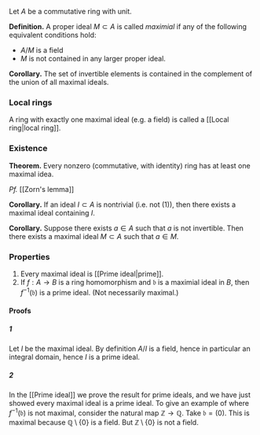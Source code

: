 Let $A$ be a commutative ring with unit.

**Definition.** A proper ideal $M\subset A$ is called _maximial_ if any of the following equivalent conditions hold:
- $A/M$ is a field
- $M$ is not contained in any larger proper ideal.

**Corollary.** The set of invertible elements is contained in the complement of the union of all maximal ideals.

### Local rings
A ring with exactly one maximal ideal (e.g. a field) is called a [[Local ring|local ring]].

### Existence
**Theorem.** Every nonzero (commutative, with identity) ring has at least one maximal idea.

_Pf._ [[Zorn's lemma]]

**Corollary.** If an ideal $I\subset A$ is nontrivial (i.e. not $(1)$), then there exists a maximal ideal containing $I$.

**Corollary.** Suppose there exists $a\in A$ such that $a$ is not invertible. Then there exists a maximal ideal $M\subset A$ such that $a\in M$.

### Properties
1. Every maximal ideal is [[Prime ideal|prime]].
2. If $f:A\to B$ is a ring homomorphism and $\mathfrak{b}$ is a maximial ideal in $B$, then $f^{-1}(\mathfrak{b})$ is a prime ideal. (Not necessarily maximal.)
#### Proofs
##### 1
Let $I$ be the maximal ideal. By definition $A/I$ is a field, hence in particular an integral domain, hence $I$ is a prime ideal.
##### 2
In the [[Prime ideal]] we prove the result for prime ideals, and we have just showed every maximal ideal is a prime ideal. To give an example of where $f^{-1}(\mathfrak{b})$ is not maximal, consider the natural map $\mathbb{Z}\to\mathbb{Q}$. Take $\mathfrak{b}=(0)$. This is maximal because $\mathbb{Q}\setminus\{0\}$ is a field. But $\mathbb{Z}\setminus\{0\}$ is not a field.

